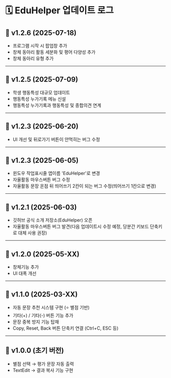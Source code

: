 # 🗓️ EduHelper 업데이트 로그

## 📌 v1.2.6 (2025-07-18)
- 프로그램 시작 시 팝업창 추가
- 창체 동아리 활동 세분화 및 평어 다양성 추가
- 창체 동아리 유형 추가

---

## 📌 v1.2.5 (2025-07-09)
- 학생 행동특성 대규모 업데이트
- 행동특성 누가기록 메뉴 신설
- 행동특성 누가기록과 행동특성 및 종합의견 연계
  
---

## 📌 v1.2.3 (2025-06-20)
- UI 개선 및 뒤로가기 버튼이 안먹히는 버그 수정
  
---

## 📌 v1.2.3 (2025-06-05)
- 윈도우 작업표시줄 앱이름 'EduHelper'로 변경
- 자율활동 마우스버튼 버그 수정
- 자율활동 문장 온점 뒤 띄어쓰기 2칸이 되는 버그 수정(띄어쓰기 1칸으로 변경)

---

## 📌 v1.2.1 (2025-06-03)
- 깃허브 공식 소개 저장소(EduHelper) 오픈
- 자율활동 마우스버튼 버그 발견(다음 업데이트시 수정 예정, 당분간 키보드 단축키로 대체 사용 권장)

---

## 📌 v1.2.0 (2025-05-XX)
- 창체기능 추가
- UI 대폭 개선

---

## 📌 v1.1.0 (2025-03-XX)
- 자동 문장 추천 시스템 구현 (⭐ 별점 기반)
- 기타(+) / 기타(-) 버튼 기능 추가
- 문장 중복 방지 기능 탑재
- Copy, Reset, Back 버튼 단축키 연결 (Ctrl+C, ESC 등)

---

## 📌 v1.0.0 (초기 버전)
- 별점 선택 → 평가 문장 자동 출력
- TextEdit → 결과 복사 기능 구현
